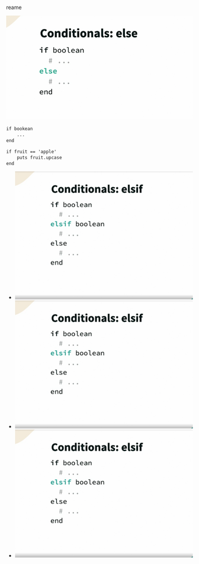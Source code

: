 reame

![control_structures](./images/image2.png)


```
if bookean 
    ...
end 
```

```
if fruit == 'apple'
    puts fruit.upcase
end 
```

* ![image1](./images/image1.png)
* ![image2](./images/image1.png)
* ![image3](./images/image1.png)